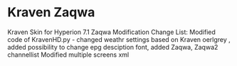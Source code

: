 # Kraven Zaqwa
 Kraven Skin for Hyperion 7.1 Zaqwa Modification 
Change List:
Modified code of KravenHD.py - changed weathr settings based on Kraven oerlgrey , added possibility to change epg desciption font, added Zaqwa, Zaqwa2 channellist
Modified multiple screens xml 
